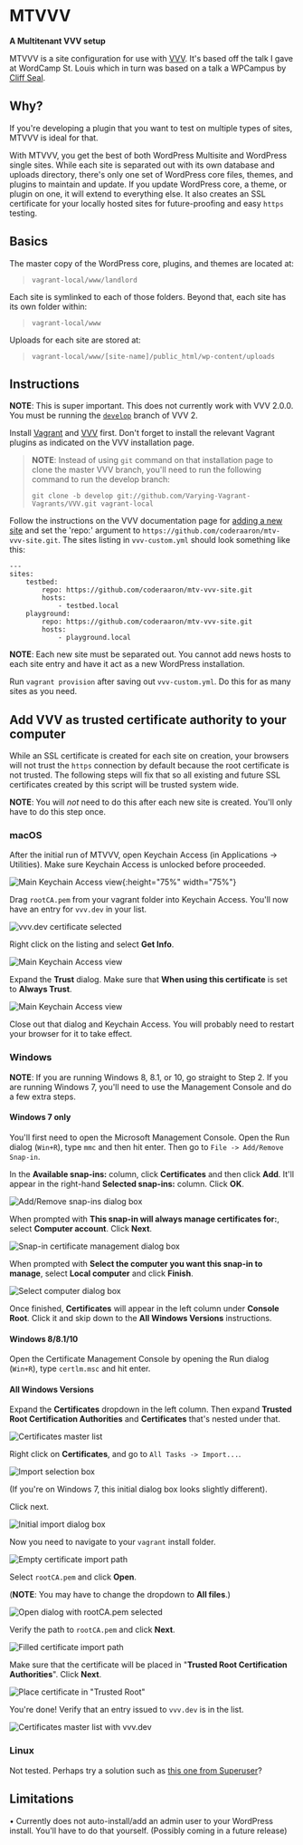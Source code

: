 # MTVVV
**A Multitenant VVV setup**

MTVVV is a site configuration for use with [VVV](https://varyingvagrantvagrants.org/).  It's based off the talk I gave at WordCamp St. Louis which in turn was based on a talk a WPCampus by [Cliff Seal](https://www.youtube.com/watch?v=88cMYrr4-5o).

## Why?
If you're developing a plugin that you want to test on multiple types of sites, MTVVV is ideal for that.

With MTVVV, you get the best of both WordPress Multisite and WordPress single sites. While each site is separated out with its own database and uploads directory, there's only one set of WordPress core files, themes, and plugins to maintain and update. If you update WordPress core, a theme, or plugin on one, it will extend to everything else. It also creates an SSL certificate for your locally hosted sites for future-proofing and easy `https` testing.

## Basics
The master copy of the WordPress core, plugins, and themes are located at:

> `vagrant-local/www/landlord` 

Each site is symlinked to each of those folders. Beyond that, each site has its own folder within:

> `vagrant-local/www`

Uploads for each site are stored at:

> `vagrant-local/www/[site-name]/public_html/wp-content/uploads`

## Instructions
**NOTE**: This is super important. This does not currently work with VVV 2.0.0. You must be running the [`develop`](https://github.com/Varying-Vagrant-Vagrants/VVV/tree/develop) branch of VVV 2.

Install [Vagrant](https://www.vagrantup.com/downloads.html) and [VVV](https://varyingvagrantvagrants.org/docs/en-US/installation/) first. Don't forget to install the relevant Vagrant plugins as indicated on the VVV installation page.

> **NOTE**: Instead of using `git` command on that installation page to clone the master VVV branch, you'll need to run the following command to run the develop branch:
> 
> `git clone -b develop git://github.com/Varying-Vagrant-Vagrants/VVV.git vagrant-local`

Follow the instructions on the VVV documentation page for [adding a new site](https://varyingvagrantvagrants.org/docs/en-US/adding-a-new-site/) and set the 'repo:' argument to `https://github.com/coderaaron/mtv-vvv-site.git`. The sites listing in `vvv-custom.yml` should look something like this:

```
---
sites:
    testbed:
        repo: https://github.com/coderaaron/mtv-vvv-site.git
        hosts:
            - testbed.local
    playground:
        repo: https://github.com/coderaaron/mtv-vvv-site.git
        hosts:
            - playground.local
```

**NOTE**: Each new site must be separated out. You cannot add news hosts to each site entry and have it act as a new WordPress installation.

Run `vagrant provision` after saving out `vvv-custom.yml`. Do this for as many sites as you need.

## Add VVV as trusted certificate authority to your computer
While an SSL certificate is created for each site on creation, your browsers will not trust the `https` connection by default because the root certificate is not trusted. The following steps will fix that so all existing and future SSL certificates created by this script will be trusted system wide.

**NOTE**: You will *not* need to do this after each new site is created. You'll only have to do this step once.

### macOS
After the initial run of MTVVV, open Keychain Access (in Applications -> Utilities). Make sure Keychain Access is unlocked before proceeded.

![Main Keychain Access view](images/mac/ssl1.jpg){:height="75%" width="75%"}

Drag `rootCA.pem` from your vagrant folder into Keychain Access. You'll now have an entry for `vvv.dev` in your list.

![vvv.dev certificate selected](images/mac/ssl2.jpg)

Right click on the listing and select **Get Info**.

![Main Keychain Access view](images/mac/ssl3.jpg)

Expand the **Trust** dialog. Make sure that **When using this certificate** is set to **Always Trust**.

![Main Keychain Access view](images/mac/ssl4.jpg)

Close out that dialog and Keychain Access. You will probably need to restart your browser for it to take effect.

### Windows
**NOTE**: If you are running Windows 8, 8.1, or 10, go straight to Step 2. If you are running Windows 7, you'll need to use the Management Console and do a few extra steps.

#### **Windows 7 only**
You'll first need to open the Microsoft Management Console. Open the Run dialog (`Win+R`), type `mmc` and then hit enter. Then go to `File -> Add/Remove Snap-in`.

In the **Available snap-ins:** column, click **Certificates** and then click **Add**. It'll appear in the right-hand **Selected snap-ins:** column. Click **OK**.

![Add/Remove snap-ins dialog box](images/win7/mmc1.jpg)

When prompted with **This snap-in will always manage certificates for:**, select **Computer account**. Click **Next**.

![Snap-in certificate management dialog box](images/win7/mmc2.jpg)

When prompted with **Select the computer you want this snap-in to manage**, select **Local computer** and click **Finish**.

![Select computer dialog box](images/win7/mmc3.jpg)

Once finished, **Certificates** will appear in the left column under **Console Root**. Click it and skip down to the **All Windows Versions** instructions.

#### **Windows 8/8.1/10**
Open the Certificate Management Console by opening the Run dialog (`Win+R`), type `certlm.msc` and hit enter.

#### **All Windows Versions**
Expand the **Certificates** dropdown in the left column. Then expand **Trusted Root Certification Authorities** and **Certificates** that's nested under that.

![Certificates master list](images/win/ssl1.jpg)

Right click on **Certificates**, and go to `All Tasks -> Import...`.

![Import selection box](images/win/ssl2.jpg)

(If you're on Windows 7, this initial dialog box looks slightly different).

Click next.

![Initial import dialog box](images/win/ssl3.jpg)

Now you need to navigate to your `vagrant` install folder.

![Empty certificate import path](images/win/ssl4.jpg)

Select `rootCA.pem` and click **Open**. 

(**NOTE**: You may have to change the dropdown to **All files**.)

![Open dialog with rootCA.pem selected](images/win/ssl5.jpg)

Verify the path to `rootCA.pem` and click **Next**.

![Filled certificate import path](images/win/ssl6.jpg)

Make sure that the certificate will be placed in "**Trusted Root Certification Authorities**". Click **Next**.

![Place certificate in "Trusted Root"](images/win/ssl7.jpg)

You're done! Verify that an entry issued to `vvv.dev` is in the list.

![Certificates master list with vvv.dev](images/win/ssl8.jpg)

### Linux
Not tested. Perhaps try a solution such as [this one from Superuser](https://superuser.com/posts/719047/revisions)?

## Limitations
• Currently does not auto-install/add an admin user to your WordPress install. You'll have to do that yourself. (Possibly coming in a future release)